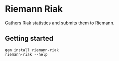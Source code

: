 # Riemann Riak

Gathers Riak statistics and submits them to Riemann.

## Getting started

```
gem install riemann-riak
riemann-riak --help
```

